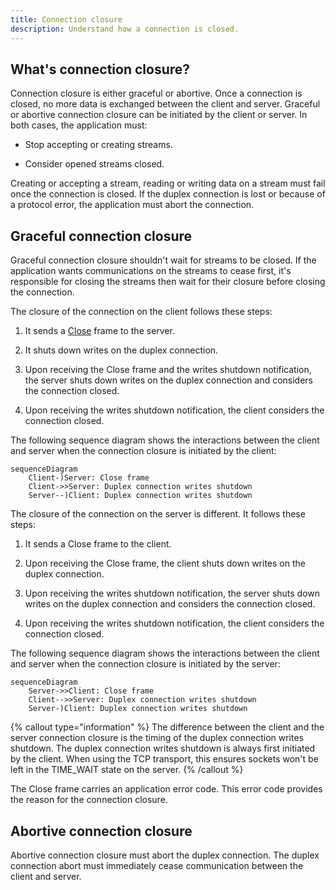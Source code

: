 ```yaml
---
title: Connection closure
description: Understand how a connection is closed.
---
```


## What's connection closure?

Connection closure is either graceful or abortive. Once a connection is closed, no more data is exchanged between the
client and server. Graceful or abortive connection closure can be initiated by the client or server. In both cases, the
application must:

- Stop accepting or creating streams.

- Consider opened streams closed.

Creating or accepting a stream, reading or writing data on a stream must fail once the connection is closed. If the
duplex connection is lost or because of a protocol error, the application must abort the connection.

## Graceful connection closure

Graceful connection closure shouldn't wait for streams to be closed. If the application wants communications on the
streams to cease first, it's responsible for closing the streams then wait for their closure before closing the
connection.

The closure of the connection on the client follows these steps:

1. It sends a [Close][close-frame] frame to the server.

2. It shuts down writes on the duplex connection.

3. Upon receiving the Close frame and the  writes shutdown notification, the server shuts down writes on the duplex
   connection and considers the connection closed.

4. Upon receiving the writes shutdown notification, the client considers the connection closed.

The following sequence diagram shows the interactions between the client and server when the connection closure is initiated by the client:

```mermaid
sequenceDiagram
    Client-)Server: Close frame
    Client->>Server: Duplex connection writes shutdown
    Server--)Client: Duplex connection writes shutdown
```

The closure of the connection on the server is different. It follows these steps:

1. It sends a Close frame to the client.

2. Upon receiving the Close frame, the client shuts down writes on the duplex connection.

3. Upon receiving the writes shutdown notification, the server shuts down writes on the duplex connection and considers
   the connection closed.

4. Upon receiving the writes shutdown notification, the client considers the connection closed.

The following sequence diagram shows the interactions between the client and server when the connection closure is initiated by the server:

```mermaid
sequenceDiagram
    Server->>Client: Close frame
    Client-->>Server: Duplex connection writes shutdown
    Server-)Client: Duplex connection writes shutdown
```

{% callout type="information" %}
The difference between the client and the server connection closure is the timing of the duplex connection writes shutdown. The duplex connection writes shutdown is always first initiated by the client. When using the TCP transport, this ensures sockets won't be left in the TIME_WAIT state on the server.
{% /callout %}

The Close frame carries an application error code. This error code provides the reason for the connection closure.

## Abortive connection closure

Abortive connection closure must abort the duplex connection. The duplex connection abort must immediately cease
communication between the client and server.

[close-frame]: protocol-frames#close-frame
